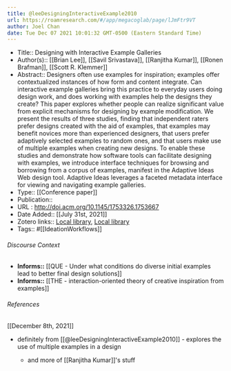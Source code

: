 ```yaml
---
title: @leeDesigningInteractiveExample2010
url: https://roamresearch.com/#/app/megacoglab/page/lJmFtr9VT
author: Joel Chan
date: Tue Dec 07 2021 10:01:32 GMT-0500 (Eastern Standard Time)
---
```


- Title:: Designing with Interactive Example Galleries
- Author(s):: [[Brian Lee]], [[Savil Srivastava]], [[Ranjitha Kumar]], [[Ronen Brafman]], [[Scott R. Klemmer]]
- Abstract:: Designers often use examples for inspiration; examples offer contextualized instances of how form and content integrate. Can interactive example galleries bring this practice to everyday users doing design work, and does working with examples help the designs they create? This paper explores whether people can realize significant value from explicit mechanisms for designing by example modification. We present the results of three studies, finding that independent raters prefer designs created with the aid of examples, that examples may benefit novices more than experienced designers, that users prefer adaptively selected examples to random ones, and that users make use of multiple examples when creating new designs. To enable these studies and demonstrate how software tools can facilitate designing with examples, we introduce interface techniques for browsing and borrowing from a corpus of examples, manifest in the Adaptive Ideas Web design tool. Adaptive Ideas leverages a faceted metadata interface for viewing and navigating example galleries.
- Type:: [[Conference paper]]
- Publication::
- URL : http://doi.acm.org/10.1145/1753326.1753667
- Date Added:: [[July 31st, 2021]]
- Zotero links:: [Local library](zotero://select/groups/2451508/items/MZM6XE9P), [Local library](https://www.zotero.org/groups/2451508/items/MZM6XE9P)
- Tags:: #[[IdeationWorkflows]]

###### Discourse Context

- **Informs::** [[QUE - Under what conditions do diverse initial examples lead to better final design solutions]]
- **Informs::** [[THE - interaction-oriented theory of creative inspiration from examples]]

###### References

[[December 8th, 2021]]

- definitely from [[@leeDesigningInteractiveExample2010]] - explores the use of multiple examples in a design

    - and more of [[Ranjitha Kumar]]'s stuff
